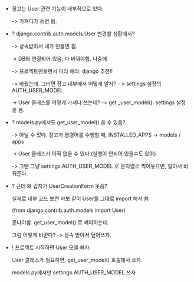 * 장고는 User 관련 기능이 내부적으로 있다.

  -> 가져다가 쓰면 됨.

* ? django.contrib.auth.models.User 변경할 상황에서?

  -> 상속받아서 내가 만들면 됨.

  -> DB와 연결되어 있음. 다 바꿔야함. 나중에

  -> 프로젝트만들면서 미리 해라: django 추천!!

  -> 바꿨는데. 그러면 장고 내부에서 어떻게 알지? - > settings 설정의 AUTH_USER_MODEL

  -> User 클래스를 어덯게 가져다 쓰는데? -> get _user_model(): settings 설정을 봄.

* ? models.py에서도 get_user_model() 쓸 수 있음?

  -> 아닐 수 있다. 장고가 명령어를 수행할 때, INSTALLED_APPS -> models / apps

  -> User 클래스가 아직 없을 수 있다.(실행이 안되어 있을수도 있어)

  -> 그땐 그냥 settings.AUTH_USER_MODEL 로 문자열로 찍어놓으면, 알아서 바꿔준다.

* ? 근데 왜 갑자기 UserCreationForm 못씀?

  실제로 내부 코드 보면 바보 같이 User를 그대로 import 해서 씀

  (from django.contrib.auth.models import User)

  혼나야함. get_user_model() 로 써야하는데.

  그럼 어떻게 바꾼다? -> 상속 받아서 덮어쓰자.

* ! 프로젝트 시작하면 User 모델 빼자.

  User 클래스가 필요하면, get_user_model() 호출해서 쓰자.

  models.py에서만 settings.AUTH_USER_MODEL 쓰자
